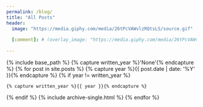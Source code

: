 ```yaml
---
permalink: /blog/
title: "All Posts"
header:
  image: "https://media.giphy.com/media/26tPcVAWvlzRQtsLS/source.gif"
  
  [comment]: # (overlay_image: "https://media.giphy.com/media/26tPcVAWvlzRQtsLS/source.gif")
  
---
```


{% include base_path %}
{% capture written_year %}'None'{% endcapture %}
{% for post in site.posts %}
  {% capture year %}{{ post.date | date: '%Y' }}{% endcapture %}
  {% if year != written_year %}
   <!-- <h2 id="{{ year | slugify }}" class="archive__subtitle">{{ year }}</h2> -->
    {% capture written_year %}{{ year }}{% endcapture %}
  {% endif %}
  {% include archive-single.html %}
{% endfor %}
